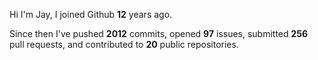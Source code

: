 Hi I'm Jay, I joined Github **12** years ago.

Since then I've pushed **2012** commits, opened **97** issues, submitted **256** pull requests, and contributed to **20** public repositories.
